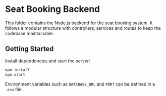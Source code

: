 # Seat Booking Backend

This folder contains the Node.js backend for the seat booking system. It follows a modular structure with controllers, services and routes to keep the codebase maintainable.

## Getting Started

Install dependencies and start the server:

```bash
npm install
npm start
```

Environment variables such as `DATABASE_URL` and `PORT` can be defined in a `.env` file.
